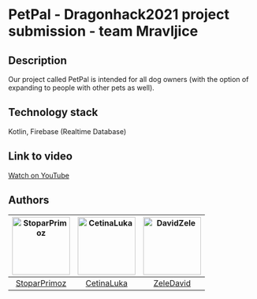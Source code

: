 # PetPal - Dragonhack2021 project submission - team Mravljice

## Description
Our project called PetPal is intended for all dog owners (with the option of expanding to people with other pets as well). 

## Technology stack
Kotlin,
Firebase (Realtime Database)

## Link to video
[Watch on YouTube](https://www.youtube.com/)

## Authors
[<img alt="StoparPrimoz" src="https://avatars.githubusercontent.com/u/22565865?v=4" width="117">](https://github.com/StoparPrimoz) |[<img alt="CetinaLuka" src="https://avatars3.githubusercontent.com/u/33715779?s=400&u=4752d8027850c8f376c54dd977df726c1d24c58a&v=4" width="117">](https://github.com/CetinaLuka) |[<img alt="DavidZele" src="https://avatars1.githubusercontent.com/u/33752926?s=460&u=3d8016fcc70136a6af295da5e2e03af8ceaabeba&v=4" width="117">](https://github.com/ZeleDavid) |
:---: |:---: |:---: |
[StoparPrimoz](https://github.com/StoparPrimoz) |[CetinaLuka](https://github.com/CetinaLuka) |[ZeleDavid](https://github.com/ZeleDavid) |

